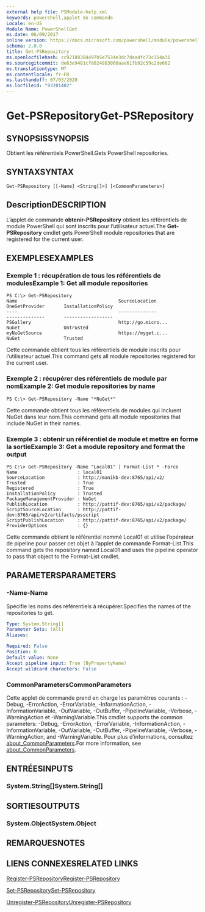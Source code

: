 ```yaml
---
external help file: PSModule-help.xml
keywords: powershell,applet de commande
Locale: en-US
Module Name: PowerShellGet
ms.date: 06/09/2017
online version: https://docs.microsoft.com/powershell/module/powershellget/get-psrepository?view=powershell-7&WT.mc_id=ps-gethelp
schema: 2.0.0
title: Get-PSRepository
ms.openlocfilehash: cc92188384497b5e7534e3dc7daa4fc73c314a36
ms.sourcegitcommit: de63e9481cf8024883060aae61fb02c59c2de662
ms.translationtype: MT
ms.contentlocale: fr-FR
ms.lasthandoff: 07/03/2020
ms.locfileid: "93201402"
---
```

# <span data-ttu-id="383c9-103">Get-PSRepository</span><span class="sxs-lookup"><span data-stu-id="383c9-103">Get-PSRepository</span></span>

## <span data-ttu-id="383c9-104">SYNOPSIS</span><span class="sxs-lookup"><span data-stu-id="383c9-104">SYNOPSIS</span></span>
<span data-ttu-id="383c9-105">Obtient les référentiels PowerShell.</span><span class="sxs-lookup"><span data-stu-id="383c9-105">Gets PowerShell repositories.</span></span>

## <span data-ttu-id="383c9-106">SYNTAX</span><span class="sxs-lookup"><span data-stu-id="383c9-106">SYNTAX</span></span>

```
Get-PSRepository [[-Name] <String[]>] [<CommonParameters>]
```

## <span data-ttu-id="383c9-107">Description</span><span class="sxs-lookup"><span data-stu-id="383c9-107">DESCRIPTION</span></span>

<span data-ttu-id="383c9-108">L’applet de commande **obtenir-PSRepository** obtient les référentiels de module PowerShell qui sont inscrits pour l’utilisateur actuel.</span><span class="sxs-lookup"><span data-stu-id="383c9-108">The **Get-PSRepository** cmdlet gets PowerShell module repositories that are registered for the current user.</span></span>

## <span data-ttu-id="383c9-109">EXEMPLES</span><span class="sxs-lookup"><span data-stu-id="383c9-109">EXAMPLES</span></span>

### <span data-ttu-id="383c9-110">Exemple 1 : récupération de tous les référentiels de modules</span><span class="sxs-lookup"><span data-stu-id="383c9-110">Example 1: Get all module repositories</span></span>

```
PS C:\> Get-PSRepository
Name                                     SourceLocation                                     OneGetProvider       InstallationPolicy
----                                     --------------                                     --------------       ------------------
PSGallery                                http://go.micro...                                 NuGet                Untrusted
myNuGetSource                            https://myget.c...                                 NuGet                Trusted
```

<span data-ttu-id="383c9-111">Cette commande obtient tous les référentiels de module inscrits pour l’utilisateur actuel.</span><span class="sxs-lookup"><span data-stu-id="383c9-111">This command gets all module repositories registered for the current user.</span></span>

### <span data-ttu-id="383c9-112">Exemple 2 : récupérer des référentiels de module par nom</span><span class="sxs-lookup"><span data-stu-id="383c9-112">Example 2: Get module repositories by name</span></span>

```
PS C:\> Get-PSRepository -Name "*NuGet*"
```

<span data-ttu-id="383c9-113">Cette commande obtient tous les référentiels de modules qui incluent NuGet dans leur nom.</span><span class="sxs-lookup"><span data-stu-id="383c9-113">This command gets all module repositories that include NuGet in their names.</span></span>

### <span data-ttu-id="383c9-114">Exemple 3 : obtenir un référentiel de module et mettre en forme la sortie</span><span class="sxs-lookup"><span data-stu-id="383c9-114">Example 3: Get a module repository and format the output</span></span>

```
PS C:\> Get-PSRepository -Name "Local01" | Format-List * -Force
Name                      : local01
SourceLocation            : http://manikb-dev:8765/api/v2/
Trusted                   : True
Registered                : True
InstallationPolicy        : Trusted
PackageManagementProvider : NuGet
PublishLocation           : http://pattif-dev:8765/api/v2/package/
ScriptSourceLocation      : http://pattif-dev:8765/api/v2/artifacts/psscript
ScriptPublishLocation     : http://pattif-dev:8765/api/v2/package/
ProviderOptions           : {}
```

<span data-ttu-id="383c9-115">Cette commande obtient le référentiel nommé Local01 et utilise l’opérateur de pipeline pour passer cet objet à l’applet de commande Format-List.</span><span class="sxs-lookup"><span data-stu-id="383c9-115">This command gets the repository named Local01 and uses the pipeline operator to pass that object to the Format-List cmdlet.</span></span>

## <span data-ttu-id="383c9-116">PARAMETERS</span><span class="sxs-lookup"><span data-stu-id="383c9-116">PARAMETERS</span></span>

### <span data-ttu-id="383c9-117">-Name</span><span class="sxs-lookup"><span data-stu-id="383c9-117">-Name</span></span>

<span data-ttu-id="383c9-118">Spécifie les noms des référentiels à récupérer.</span><span class="sxs-lookup"><span data-stu-id="383c9-118">Specifies the names of the repositories to get.</span></span>

```yaml
Type: System.String[]
Parameter Sets: (All)
Aliases:

Required: False
Position: 0
Default value: None
Accept pipeline input: True (ByPropertyName)
Accept wildcard characters: False
```

### <span data-ttu-id="383c9-119">CommonParameters</span><span class="sxs-lookup"><span data-stu-id="383c9-119">CommonParameters</span></span>

<span data-ttu-id="383c9-120">Cette applet de commande prend en charge les paramètres courants : -Debug, -ErrorAction, -ErrorVariable, -InformationAction, -InformationVariable, -OutVariable, -OutBuffer, -PipelineVariable, -Verbose, -WarningAction et -WarningVariable.</span><span class="sxs-lookup"><span data-stu-id="383c9-120">This cmdlet supports the common parameters: -Debug, -ErrorAction, -ErrorVariable, -InformationAction, -InformationVariable, -OutVariable, -OutBuffer, -PipelineVariable, -Verbose, -WarningAction, and -WarningVariable.</span></span> <span data-ttu-id="383c9-121">Pour plus d’informations, consultez [about_CommonParameters](https://go.microsoft.com/fwlink/?LinkID=113216).</span><span class="sxs-lookup"><span data-stu-id="383c9-121">For more information, see [about_CommonParameters](https://go.microsoft.com/fwlink/?LinkID=113216).</span></span>

## <span data-ttu-id="383c9-122">ENTRÉES</span><span class="sxs-lookup"><span data-stu-id="383c9-122">INPUTS</span></span>

### <span data-ttu-id="383c9-123">System.String[]</span><span class="sxs-lookup"><span data-stu-id="383c9-123">System.String[]</span></span>

## <span data-ttu-id="383c9-124">SORTIES</span><span class="sxs-lookup"><span data-stu-id="383c9-124">OUTPUTS</span></span>

### <span data-ttu-id="383c9-125">System.Object</span><span class="sxs-lookup"><span data-stu-id="383c9-125">System.Object</span></span>

## <span data-ttu-id="383c9-126">REMARQUES</span><span class="sxs-lookup"><span data-stu-id="383c9-126">NOTES</span></span>

## <span data-ttu-id="383c9-127">LIENS CONNEXES</span><span class="sxs-lookup"><span data-stu-id="383c9-127">RELATED LINKS</span></span>

[<span data-ttu-id="383c9-128">Register-PSRepository</span><span class="sxs-lookup"><span data-stu-id="383c9-128">Register-PSRepository</span></span>](Register-PSRepository.md)

[<span data-ttu-id="383c9-129">Set-PSRepository</span><span class="sxs-lookup"><span data-stu-id="383c9-129">Set-PSRepository</span></span>](Set-PSRepository.md)

[<span data-ttu-id="383c9-130">Unregister-PSRepository</span><span class="sxs-lookup"><span data-stu-id="383c9-130">Unregister-PSRepository</span></span>](Unregister-PSRepository.md)
